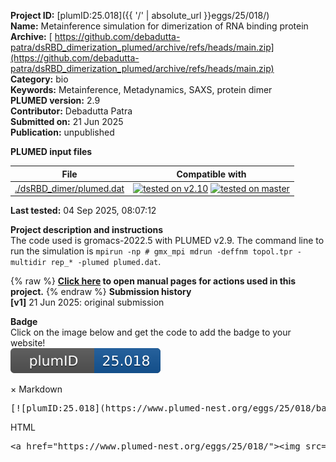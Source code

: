**Project ID:** [plumID:25.018]({{ '/' | absolute_url }}eggs/25/018/)  
**Name:**  Metainference simulation for dimerization of RNA binding protein  
**Archive:** [ https://github.com/debadutta-patra/dsRBD_dimerization_plumed/archive/refs/heads/main.zip](https://github.com/debadutta-patra/dsRBD_dimerization_plumed/archive/refs/heads/main.zip)  
**Category:**  bio  
**Keywords:**  Metainference, Metadynamics, SAXS, protein dimer  
**PLUMED version:**  2.9  
**Contributor:**  Debadutta Patra  
**Submitted on:** 21 Jun 2025  
**Publication:** unpublished  
  
**PLUMED input files**  
  
| File     | Compatible with |  
|:--------:|:--------:|  
| [./dsRBD_dimer/plumed.dat](./data/./dsRBD_dimer/plumed.dat.md) |  [![tested on v2.10](https://img.shields.io/badge/v2.10-passing-green.svg)](data/./dsRBD_dimer/plumed.dat.plumed.stderr) [![tested on master](https://img.shields.io/badge/master-passing-green.svg)](data/./dsRBD_dimer/plumed.dat.plumed_master.stderr) |  
  
**Last tested:**  04 Sep 2025, 08:07:12
  
**Project description and instructions**  
The code used is gromacs-2022.5 with PLUMED v2.9. The command line to run the simulation is `mpirun -np # gmx_mpi mdrun -deffnm topol.tpr -multidir rep_* -plumed plumed.dat`. 

  
{% raw %}
<b><a href="https://www.plumed.org/doc-master/user-doc/html/actionlist/?actions=DISTANCE,METAINFERENCE,ENSEMBLE,MOLINFO,TORSION,STATS,WHOLEMOLECULES,GYRATION,CENTER,PBMETAD,PRINT,SAXS,UPPER_WALLS,FLUSH" target="_blank">Click here</a> to open manual pages for actions used in this project.</b>
{% endraw %}
**Submission history**  
**[v1]** 21 Jun 2025: original submission  
  
**Badge**  
Click on the image below and get the code to add the badge to your website!  
<img src="./badge.svg" alt="plumeDnest:25.018" id="myBtn" class="badge">
<div id="myModal" class="modal">
  <div class="modal-content">
    <span class="close">&times;</span>
    Markdown<pre>[![plumID:25.018](https://www.plumed-nest.org/eggs/25/018/badge.svg)](https://www.plumed-nest.org/eggs/25/018/)</pre>
    HTML<pre>&lt;a href="https://www.plumed-nest.org/eggs/25/018/"&gt;&lt;img src="https://www.plumed-nest.org/eggs/25/018/badge.svg" alt="plumID:25.018"&gt;&lt;/a&gt;</pre>
  </div>
</div>
